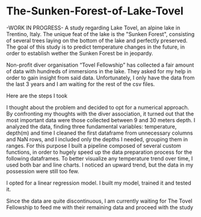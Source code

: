 # The-Sunken-Forest-of-Lake-Tovel
-WORK IN PROGRESS- A study regarding Lake Tovel, an alpine lake in Trentino, Italy. The unique feat of the lake is the "Sunken Forest", consisting of several trees laying on the bottom of the lake and perfectly preserved. The goal of this study is to predict temperature changes in the future, in order to establish wether the Sunken Forest be in jeopardy.

Non-profit diver organisation “Tovel Fellowship” has collected a fair amount of data with hundreds of immersions in the lake. They asked for my help in order to gain insight from said data. Unfortunately, I only have the data from the last 3 years and I am waiting for the rest of the csv files.

Here are the steps I took

I thought about the problem and decided to opt for a numerical approach. By confronting my thoughts with the diver association, it turned out that the most important data were those collected between 9 and 30 meters depth.
I analyzed the data, finding three fundamental variables: temperature, depth(m) and time
I cleaned the first dataframe from unnecessary columns and NaN rows, and I included only the depths I needed, grouping them in ranges. For this purpose I built a pipeline composed of several custom functions, in order to hugely speed up the data preparation process for the following dataframes.
To better visualize any temperature trend over time, I used both bar and line charts. I noticed an upward trend, but the data in my possession were still too few.

I opted for a linear regression model. I built my model, trained it and tested it. 

Since the data are quite discontinuous, I am currently waiting for The Tovel Fellowship to feed me with their remaining data and proceed with the study
